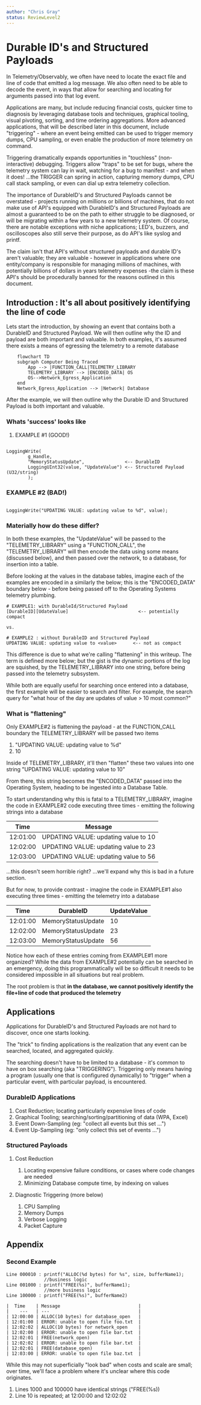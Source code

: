 ```yaml
---
author: "Chris Gray"
status: ReviewLevel2
---
```


# Durable ID's and Structured Payloads

In Telemetry/Observably, we often have need to locate the exact file and line of
 code that emitted a log message.  We also often need to be able to decode the
 event, in ways that allow for searching and locating for arguments passed into
 that log event.

Applications are many, but include reducing financial costs, quicker time to
diagnosis by leveraging database tools and techniques, graphical tooling, visual
pivoting, sorting, and time ordering aggregations. More advanced applications,
that will be described later in this document, include "triggering" - where an
 event being emitted can be used to trigger memory dumps, CPU sampling, or even
 enable the production of more telemetry on command.

Triggering dramatically expands opportunities in "touchless" (non-interactive)
debugging.  Triggers allow "traps" to be set for bugs, where the telemetry
system can lay in wait, watching for a bug to manifest - and when it does!
...the TRIGGER can spring in action, capturing memory dumps, CPU call stack
sampling, or even can dial up extra telemetry collection.

The importance of DurableID's and Structured Payloads cannot be
overstated - projects running on millions or billions of machines, that do not
make use of API's equipped with DurableID's and Structured Payloads are almost
a guaranteed to be on the path to either struggle to be diagnosed, or will be
migrating within a few years to a new telemetry system. Of course, there are
notable exceptions with niche applications;  LED's, buzzers, and oscilloscopes
 also still serve their purpose, as do API's like syslog and printf.

The claim isn't that API's without structured payloads and durable ID's aren't
 valuable; they are valuable - however in applications where one entity/company
  is responsible for managing millions of machines, with potentially billions
  of dollars in years telemetry expenses -the claim is these API's should be
  procedurally banned for the reasons outlined in this document.

## Introduction : It's all about positively identifying the line of code

Lets start the introduction, by showing an event that contains both a DurableID
 and Structured Payload.  We will then outline why the ID and payload are both
  important and valuable.
In both examples, it's assumed there exists a means of egressing the telemetry
to a remote database

``` mermaid
    flowchart TD
    subgraph Computer Being Traced
        App --> |FUNCTION_CALL|TELEMETRY_LIBRARY
        TELEMETRY_LIBRARY --> |ENCODED_DATA| OS
        OS-->Network_Egress_Application
    end
    Network_Egress_Application --> |Network| Database
```

After the example, we will then outline why the Durable ID and Structured
 Payload is both important and valuable.

### Whats 'success' looks like

1. EXAMPLE #1  (GOOD!)

```cdocs

LoggingWrite(
        g_Handle,
        "MemoryStatusUpdate",               <-- DurableID
        LoggingUInt32(value, "UpdateValue") <-- Structured Payload (U32/string)
        );
```

### EXAMPLE #2 (BAD!)

```cdocs

LoggingWrite("UPDATING VALUE: updating value to %d", value);

```

### Materially how do these differ?

In both these examples, the "UpdateValue" will be passed to the
"TELEMETRY_LIBRARY" using a "FUNCTION_CALL", the "TELEMETRY_LIBRARY"
 will then encode the data using some means
(discussed below), and then passed over the network, to a database, for
insertion into a table.

Before looking at the values in the database tables, imagine each of the
examples are encoded in a similarly the below;  this is the "ENCODED_DATA"
boundary below - before being passed off to the Operating Systems telemetry
plumbing.

```cdocs
# EXAMPLE1: with DurableId/Structured Payload
[DurableID][UdateValue]                          <-- potentially compact

vs.

# EXAMPLE2 : without DurableID and Structured Payload
UPDATING VALUE: updating value to <value>      <-- not as compact
```

This difference is due to what we're calling "flattening" in this writeup.
The term is defined more below; but the gist is the dynamic portions of the log
are squished, by the TELEMETRY_LIBRARY into one string, before being passed into
 the telemetry subsystem.

While both are equally useful for searching once entered into a database, the
 first example will be easier to search and filter.   For example, the search
 query for "what hour of the day are updates of value > 10 most common?"

### What is "flattening"

Only EXAMPLE#2 is flattening the payload - at the FUNCTION_CALL boundary the
TELEMETRY_LIBRARY will be passed two items

1. "UPDATING VALUE: updating value to %d"
1. 10

Inside of TELEMETRY_LIBRARY, it'll then "flatten" these two values into one
string "UPDATING VALUE: updating value to 10"

From there, this string becomes the "ENCODED_DATA" passed into the Operating
System, heading to be ingested into a Database Table.

To start understanding why this is fatal to a TELEMETRY_LIBRARY, imagine the
code in EXAMPLE#2 code executing three times - emitting the following strings
into a database

|  Time    | Message                              |
|    ---   | ---                                  |
| 12:01:00 | UPDATING VALUE: updating value to 10 |
| 12:02:00 | UPDATING VALUE: updating value to 23 |
| 12:03:00 | UPDATING VALUE: updating value to 56 |

...this doesn't seem horrible right?   ...we'll expand why this is bad in a
future section.

But for now, to provide contrast - imagine the code in EXAMPLE#1 also executing
 three times - emitting the telemetry into a database

|  Time    | DurableID          | UpdateValue   |
|    ---   | ---                | ---           |
| 12:01:00 | MemoryStatusUpdate | 10            |
| 12:02:00 | MemoryStatusUpdate | 23            |
| 12:03:00 | MemoryStatusUpdate | 56            |

Notice how each of these entries coming from EXAMPLE#1 more organized?  While
 the data from EXAMPLE#2 potentially can be searched in an emergency, doing this
  programmatically will be so difficult it needs to be considered impossible in
  all situations but real problem.

The root problem is that **in the database, we cannot positively identify the
file+line of code that produced the telemetry**

## Applications

Applications for DurableID's and Structured Payloads are not hard to discover,
once one starts looking.

The "trick" to finding applications is the realization that any event can be
searched, located, and aggregated quickly.

The searching doesn't have to be limited to a database - it's common to have on
 box searching (aka "TRIGGERING").  Triggering only means having a program
 (usually one that is configured dynamically) to "trigger" when a particular
 event, with particular payload, is encountered.

### DurableID Applications

1. Cost Reduction; locating particularly expensive lines of code
1. Graphical Tooling; searching/sorting/partitioning of data (WPA, Excel)
1. Event Down-Sampling (eg: "collect all events but this set ...")
1. Event Up-Sampling (eg: "only collect this set of events ...")

### Structured Payloads

1. Cost Reduction
    1. Locating expensive failure conditions, or cases where code changes are
    needed
    1. Minimizing Database compute time, by indexing on values

1. Diagnostic Triggering (more below)
    1. CPU Sampling
    1. Memory Dumps
    1. Verbose Logging
    1. Packet Capture

## Appendix

### Second Example

```cdocs
Line 000010 : printf("ALLOC(%d bytes) for %s", size, bufferName1);
              //business logic
Line 001000 : printf("FREE(%s)", bufferName1);
              //more business logic
Line 100000 : printf("FREE(%s)", bufferName2)
```

```cdocs
|  Time    | Message                             |
|    ---   | ---                                 |
| 12:00:00 | ALLOC(10 bytes) for database_open   |
| 12:01:00 | ERROR: unable to open file foo.txt  |
| 12:02:02 | ALLOC(10 bytes) for network_open    |
| 12:02:00 | ERROR: unable to open file bar.txt  |
| 12:02:01 | FREE(network_open)                  |
| 12:02:02 | ERROR: unable to open file bar.txt  |
| 12:02:01 | FREE(database_open)                 |
| 12:03:00 | ERROR: unable to open file baz.txt  |
```

While this may not superficially "look bad" when costs and scale are small;
over time, we'll face a problem where it's unclear where this code originates.

1. Lines 1000 and 100000 have identical strings ("FREE(%s))
1. Line  10 is repeated;  at 12:00:00 and 12:02:02
